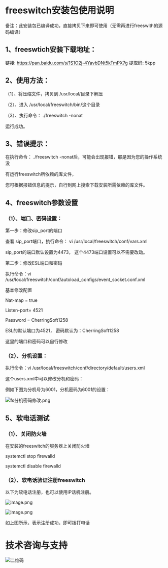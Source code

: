 # freeswitch安装包使用说明
备注：此安装包已编译成功，直接拷贝下来即可使用（无需再进行freeswith的源码编译）

## 1、freeswtich安装下载地址：
链接: https://pan.baidu.com/s/1S1O2j-4YavbDNt5kTmPX7g 提取码: 5kpp

## 2、使用方法：

（1）、将压缩文件，拷贝到 /usr/local/目录下解压

（2）、进入 /usr/local/freeswitch/bin/这个目录

（3）、执行命令： ./freeswitch -nonat

   运行成功。

## 3、错误提示：

在执行命令： ./freeswitch -nonat后，可能会出现报错，那是因为您的操作系统没

有运行freeswitch所依赖的库文件，

您可根据报错信息的提示，自行到网上搜索下载安装所需依赖的库文件。

## 4、freeswitch参数设置

  ### （1）、端口、密码设置：
  
   第一步：修改sip_port的端口
    
   查看 sip_port端口，执行命令： vi /usr/local/freeswitch/conf/vars.xml
   
   sip_port的端口默认设置为4473， 这个4473端口设置可以不需要改动。
   
   第二步：修改ESL端口和密码
   
执行命令：vi  /usr/local/freeswitch/conf/autoload_configs/event_socket.conf.xml

   基本修改配置
    
   Nat-map =    true
    
   Listen-port=   4521
    
   Password =    CherringSoft1258
   
   ESL的默认端口为4521， 密码默认为：CherringSoft1258
   
   这里的端口和密码可以自行修改
   
  ### （2）、分机设置：
	
   执行命令：vi /usr/local/freeswitch/conf/directory/default/users.xml
          
   这个users.xml中可以修改分机和密码：
          
   例如下图为分机号为6001，分机密码为6001的设置：
   
  ![fs分机密码修改.png](https://raw.gitcode.com/user-images/assets/7630596/fb9665fd-9a51-4769-8d0b-fab72830e0ef/fs分机密码修改.png 'fs分机密码修改.png')
  
## 5、软电话测试

 ### （1）、关闭防火墙
 在安装的freeswitch的服务器上关闭防火墙
 
 systemctl stop firewalld
 
 systemctl disable firewalld
 
 ### （2）、软电话验证注册freeswitch
 
 以下为软电话注册，也可以使用IP话机注册。
 
 ![image.png](https://raw.gitcode.com/user-images/assets/7630596/1d0662c8-2c92-4feb-81ee-2eb6523bfe6b/image.png 'image.png')
 
 ![image.png](https://raw.gitcode.com/user-images/assets/7630596/f458913e-6886-4a95-bd0d-1342b355444b/image.png 'image.png')
 
 如上图所示，表示注册成功，即可拨打电话

# 技术咨询与支持

![二维码](https://github.com/proudwolf/wixin_erweima/blob/main/%E5%BE%AE%E4%BF%A1%E4%BA%8C%E7%BB%B4%E7%A0%81.png)
